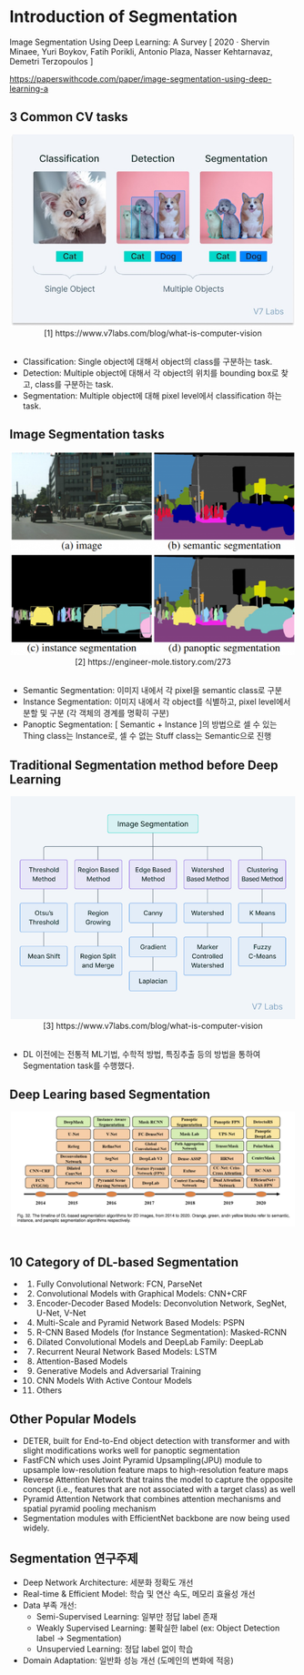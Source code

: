 # Introduction of Segmentation
Image Segmentation Using Deep Learning: A Survey [ 2020  ·  Shervin Minaee, Yuri Boykov, Fatih Porikli, Antonio Plaza, Nasser Kehtarnavaz, Demetri Terzopoulos ]

https://paperswithcode.com/paper/image-segmentation-using-deep-learning-a

## 3 Common CV tasks

<div style="text-align: center;">
    <img src="./CV_task.jpeg" alt="nn" width="500">
    <figcaption>[1] https://www.v7labs.com/blog/what-is-computer-vision</figcaption>
</div><br>

- Classification: Single object에 대해서 object의 class를 구분하는 task.
- Detection: Multiple object에 대해서 각 object의 위치를 bounding box로 찾고, class를 구분하는 task.
- Segmentation: Multiple object에 대해 pixel level에서 classification 하는 task.

## Image Segmentation tasks

<div style="text-align: center;">
    <img src="./segmentation_task.png" alt="nn" width="500">
    <figcaption>[2] https://engineer-mole.tistory.com/273</figcaption>
</div> <br>

- Semantic Segmentation: 이미지 내에서 각 pixel을 semantic class로 구분
- Instance Segmentation: 이미지 내에서 각 object를 식별하고, pixel level에서 분할 및 구분 (각 객체의 경계를 명확히 구분)
- Panoptic Segmentation: [ Semantic + Instance ]의 방법으로 셀 수 있는 Thing class는 Instance로, 셀 수 없는 Stuff class는 Semantic으로 진행

## Traditional Segmentation method before Deep Learning

<div style="text-align: center;">
    <img src="./image_segmentation_methods.png" alt="nn" width="500">
    <figcaption>[3] https://www.v7labs.com/blog/what-is-computer-vision</figcaption>
</div><br>

- DL 이전에는 전통적 ML기법, 수학적 방법, 특징추출 등의 방법을 통하여 Segmentation task를 수행했다.

## Deep Learing based Segmentation

<div style="text-align: center;">
    <img src="./DL_Semantic_segmentation.png" alt="nn" width="500">
</div><br>

## 10 Category of DL-based Segmentation

- 1. Fully Convolutional Network: FCN, ParseNet
- 2. Convolutional Models with Graphical Models: CNN+CRF
- 3. Encoder-Decoder Based Models: Deconvolution Network, SegNet, U-Net, V-Net
- 4. Multi-Scale and Pyramid Network Based Models: PSPN
- 5. R-CNN Based Models (for Instance Segmentation): Masked-RCNN
- 6. Dilated Convolutional Models and DeepLab Family: DeepLab
- 7. Recurrent Neural Network Based Models: LSTM
- 8. Attention-Based Models
- 9. Generative Models and Adversarial Training
- 10. CNN Models With Active Contour Models
- 11. Others

## Other Popular Models

- DETER, built for End-to-End object detection with transformer and with slight modifications works well for panoptic segmentation
- FastFCN which uses Joint Pyramid Upsampling(JPU) module to upsample low-resolution feature maps to high-resolution feature maps
- Reverse Attention Network that trains the model to capture the opposite concept (i.e., features that are not associated with a target class) as well
- Pyramid Attention Network that combines attention mechanisms and spatial pyramid pooling mechanism
- Segmentation modules with EfficientNet backbone are now being used widely.

## Segmentation 연구주제

- Deep Network Architecture: 세분화 정확도 개선
- Real-time & Efficient Model: 학습 및 연산 속도, 메모리 효율성 개선
- Data 부족 개선:
    - Semi-Supervised Learning: 일부만 정답 label 존재
    - Weakly Supervised Learning: 불확실한 label (ex: Object Detection label -> Segmentation)
    - Unsupervied Learning: 정답 label 없이 학습
- Domain Adaptation: 일반화 성능 개선 (도메인의 변화에 적응)
